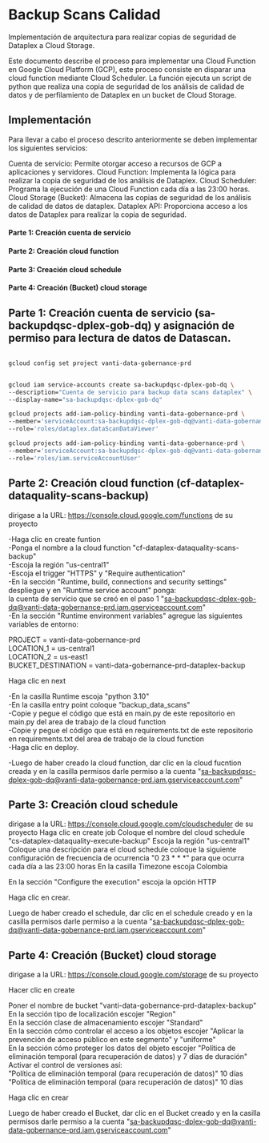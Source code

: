 # Backup Scans Calidad

Implementación de arquitectura para realizar copias de seguridad de Dataplex a Cloud Storage.


Este documento describe el proceso para implementar una Cloud Function en Google Cloud Platform (GCP), este proceso consiste en disparar una cloud function mediante Cloud Scheduler. La función ejecuta un script de python que realiza una copia de seguridad de los análisis de calidad de datos y de perfilamiento de Dataplex en un bucket de Cloud Storage.


## Implementación

Para llevar a cabo el proceso descrito anteriormente se deben implementar los siguientes servicios:

Cuenta de servicio: Permite otorgar acceso a recursos de GCP a aplicaciones y servidores.
Cloud Function: Implementa la lógica para realizar la copia de seguridad de los análisis de Dataplex.
Cloud Scheduler: Programa la ejecución de una Cloud Function cada día a las 23:00 horas.
Cloud Storage (Bucket): Almacena las copias de seguridad de los análisis de calidad de datos de dataplex.
Dataplex API: Proporciona acceso a los datos de Dataplex para realizar la copia de seguridad.

#### Parte 1: Creación cuenta de servicio
#### Parte 2: Creación cloud function
#### Parte 3: Creación cloud schedule
#### Parte 4: Creación (Bucket) cloud storage




## Parte 1: Creación cuenta de servicio (sa-backupdqsc-dplex-gob-dq) y asignación de permiso para lectura de datos de Datascan.


```bash

gcloud config set project vanti-data-gobernance-prd


gcloud iam service-accounts create sa-backupdqsc-dplex-gob-dq \
--description="Cuenta de servicio para backup data scans dataplex" \
--display-name="sa-backupdqsc-dplex-gob-dq"

gcloud projects add-iam-policy-binding vanti-data-gobernance-prd \
--member='serviceAccount:sa-backupdqsc-dplex-gob-dq@vanti-data-gobernance-prd.iam.gserviceaccount.com' \
--role='roles/dataplex.dataScanDataViewer'

gcloud projects add-iam-policy-binding vanti-data-gobernance-prd \
--member='serviceAccount:sa-backupdqsc-dplex-gob-dq@vanti-data-gobernance-prd.iam.gserviceaccount.com' \
--role='roles/iam.serviceAccountUser'


```

## Parte 2: Creación cloud function (cf-dataplex-dataquality-scans-backup)

dirigase a la URL: https://console.cloud.google.com/functions de su proyecto

-Haga clic en create funtion  
-Ponga el nombre a la cloud function "cf-dataplex-dataquality-scans-backup"  
-Escoja la región "us-central1"  
-Escoja el trigger "HTTPS" y "Require authentication"  
-En la sección "Runtime, build, connections and security settings" despliegue y en "Runtime service account" ponga:  
 la cuenta de servicio que se creó en el paso 1 "sa-backupdqsc-dplex-gob-dq@vanti-data-gobernance-prd.iam.gserviceaccount.com"  
-En la sección "Runtime environment variables" agregue las siguientes variables de entorno:  

PROJECT            = vanti-data-gobernance-prd  
LOCATION_1         = us-central1  
LOCATION_2         = us-east1  
BUCKET_DESTINATION = vanti-data-gobernance-prd-dataplex-backup  

Haga clic en next  

-En la casilla Runtime escoja "python 3.10"  
-En la casilla entry point coloque "backup_data_scans"  
-Copie y pegue el código que está en main.py de este repositorio en main.py del area de trabajo de la cloud function  
-Copie y pegue el código que está en requirements.txt de este repositorio en requirements.txt del area de trabajo de la cloud function  
-Haga clic en deploy.  

-Luego de haber creado la cloud function, dar clic en la cloud fucntion creada y en la casilla permisos darle permiso a la cuenta  "sa-backupdqsc-dplex-gob-dq@vanti-data-gobernance-prd.iam.gserviceaccount.com"  


## Parte 3: Creación cloud schedule

dirigase a la URL: https://console.cloud.google.com/cloudscheduler de su proyecto
Haga clic en create job
Coloque el nombre del cloud schedule "cs-dataplex-dataquality-execute-backup"
Escoja la región "us-central1"
Coloque una descripción para el cloud schedule
coloque la siguiente configuración de frecuencia de ocurrencia "0 23 * * *" para que ocurra cada día a las 23:00 horas
En la casilla Timezone escoja Colombia

En la sección "Configure the execution" escoja la opción HTTP

Haga clic en crear.

Luego de haber creado el schedule, dar clic en el schedule creado y en la casilla permisos darle permiso a la cuenta "sa-backupdqsc-dplex-gob-dq@vanti-data-gobernance-prd.iam.gserviceaccount.com"



## Parte 4: Creación (Bucket) cloud storage

dirigase a la URL: https://console.cloud.google.com/storage de su proyecto  

Hacer clic en create  

Poner el nombre de bucket "vanti-data-gobernance-prd-dataplex-backup"  
En la sección tipo de localización escojer "Region"  
En la sección clase de almacenamiento escojer "Standard"  
En la sección cómo controlar el acceso a los objetos escojer "Aplicar la prevención de acceso público en este segmento" y "uniforme"  
En la sección cómo proteger los datos del objeto escojer "Política de eliminación temporal (para recuperación de datos) y 7 días de duración"  
Activar el control de versiones así:  
"Política de eliminación temporal (para recuperación de datos)" 10 días  
"Política de eliminación temporal (para recuperación de datos)" 10 días  

Haga clic en crear 

Luego de haber creado el Bucket, dar clic en el Bucket creado y en la casilla permisos darle permiso a la cuenta  "sa-backupdqsc-dplex-gob-dq@vanti-data-gobernance-prd.iam.gserviceaccount.com"  


